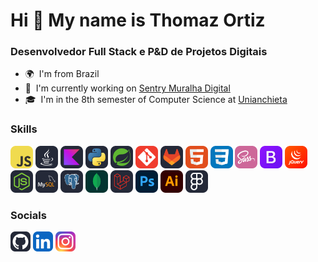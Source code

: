 Hi 👋 My name is Thomaz Ortiz
============================

### Desenvolvedor Full Stack e P&D de Projetos Digitais

*   🌍  I'm from Brazil
*   🚀  I'm currently working on [Sentry Muralha Digital](https://sentry.com.br/)
*   🎓  I'm in the 8th semester of Computer Science at [Unianchieta](https://anchieta.br/)
                  
### Skills 
<p align="left">
  <a href="https://developer.mozilla.org/en-US/docs/Web/JavaScript" target="_blank" rel="noreferrer"><img src="https://github.com/tandpfun/skill-icons/blob/main/icons/JavaScript.svg" width="36" height="36" alt="JavaScript" /></a>
  <a href="https://www.java.com/" target="_blank" rel="noreferrer"><img src="https://github.com/tandpfun/skill-icons/blob/main/icons/Java-Dark.svg" width="36" height="36" alt="Java" /></a>
  <a href="https://kotlinlang.org/" target="_blank" rel="noreferrer"><img src="https://github.com/tandpfun/skill-icons/blob/main/icons/Kotlin-Dark.svg" width="36" height="36" alt="Kotlin" /></a>
  <a href="https://www.python.org/" target="_blank" rel="noreferrer"><img src="https://github.com/tandpfun/skill-icons/blob/main/icons/Python-Dark.svg" width="36" height="36" alt="Python" /></a>
  <a href="https://spring.io/" target="_blank" rel="noreferrer"><img src="https://github.com/tandpfun/skill-icons/blob/main/icons/Spring-Dark.svg" width="36" height="36" alt="Spring" /></a>
  <a href="https://git-scm.com/" target="_blank" rel="noreferrer"><img src="https://github.com/tandpfun/skill-icons/blob/main/icons/Git.svg" width="36" height="36" alt="Git" /></a>
  <a href="https://about.gitlab.com/" target="_blank" rel="noreferrer"><img src="https://github.com/tandpfun/skill-icons/blob/main/icons/GitLab-Dark.svg" width="36" height="36" alt="GitLab" /></a>
  <a href="https://developer.mozilla.org/en-US/docs/Glossary/HTML5" target="_blank" rel="noreferrer"><img src="https://github.com/tandpfun/skill-icons/blob/main/icons/HTML.svg" width="36" height="36" alt="HTML5" /></a>
  <a href="https://www.w3.org/TR/CSS/#css" target="_blank" rel="noreferrer"><img src="https://github.com/tandpfun/skill-icons/blob/main/icons/CSS.svg" width="36" height="36" alt="CSS3" /></a>
  <a href="https://sass-lang.com/" target="_blank" rel="noreferrer"><img src="https://github.com/tandpfun/skill-icons/blob/main/icons/Sass.svg" width="36" height="36" alt="Sass" /></a>
  <a href="https://getbootstrap.com/" target="_blank" rel="noreferrer"><img src="https://github.com/tandpfun/skill-icons/blob/main/icons/Bootstrap.svg" width="36" height="36" alt="Bootstrap" /></a>
  <a href="https://jquery.com/" target="_blank" rel="noreferrer"><img src="https://github.com/tandpfun/skill-icons/blob/main/icons/JQuery.svg" width="36" height="36" alt="JQuery" /></a>
  <a href="https://nodejs.org/en/" target="_blank" rel="noreferrer"><img src="https://github.com/tandpfun/skill-icons/blob/main/icons/NodeJS-Dark.svg" width="36" height="36" alt="NodeJS" /></a>
  <a href="https://www.mysql.com/" target="_blank" rel="noreferrer"><img src="https://github.com/tandpfun/skill-icons/blob/main/icons/MySQL-Dark.svg" width="36" height="36" alt="MySQL" /></a>
  <a href="https://www.postgresql.org/" target="_blank" rel="noreferrer"><img src="https://github.com/tandpfun/skill-icons/blob/main/icons/PostgreSQL-Dark.svg" width="36" height="36" alt="PostgreSQL" /></a>
  <a href="https://www.mongodb.com/" target="_blank" rel="noreferrer"><img src="https://github.com/tandpfun/skill-icons/blob/main/icons/MongoDB.svg" width="36" height="36" alt="MongoDB" /></a>
  <a href="https://laravel.com/" target="_blank" rel="noreferrer"><img src="https://github.com/tandpfun/skill-icons/blob/main/icons/Laravel-Dark.svg" width="36" height="36" alt="Laravel" /></a>
  <a href="https://www.adobe.com/uk/products/photoshop.html" target="_blank" rel="noreferrer"><img src="https://github.com/tandpfun/skill-icons/blob/main/icons/Photoshop.svg" width="36" height="36" alt="Photoshop" /></a>
  <a href="https://www.adobe.com/uk/products/illustrator.html" target="_blank" rel="noreferrer"><img src="https://github.com/tandpfun/skill-icons/blob/main/icons/Illustrator.svg" width="36" height="36" alt="Illustrator" /></a>
  <a href="https://www.figma.com/" target="_blank" rel="noreferrer"><img src="https://github.com/tandpfun/skill-icons/blob/main/icons/Figma-Dark.svg" width="36" height="36" alt="Figma" /></a>
</p>

### Socials

<p align="left">
  <a href="https://www.github.com/thomazortizz" target="_blank" rel="noreferrer"><img src="https://github.com/tandpfun/skill-icons/blob/main/icons/Github-Dark.svg" width="32" height="32" /></a>
  <a href="https://www.linkedin.com/in/thomaz-ortiz-a9225328b/" target="_blank" rel="noreferrer"><img src="https://github.com/tandpfun/skill-icons/blob/main/icons/LinkedIn.svg" width="32" height="32" /></a>
  <a href="https://www.instagram.com/thomazortiz_/" target="_blank" rel="noreferrer"><img src="https://github.com/tandpfun/skill-icons/blob/main/icons/Instagram.svg" width="32" height="32" /></a>
</p>
